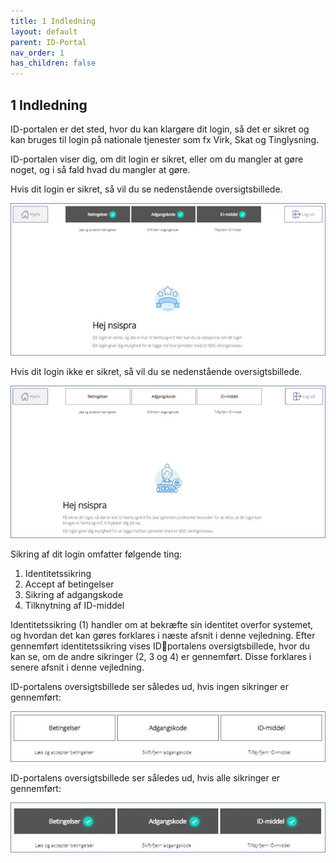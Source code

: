 ```yaml
---
title: 1 Indledning
layout: default
parent: ID-Portal
nav_order: 1
has_children: false
---
```


## 1 Indledning
ID-portalen er det sted, hvor du kan klargøre dit login, så det er sikret og kan bruges til login på
nationale tjenester som fx Virk, Skat og Tinglysning.

ID-portalen viser dig, om dit login er sikret, eller om du mangler at gøre noget, og i så fald hvad du
mangler at gøre.

Hvis dit login er sikret, så vil du se nedenstående oversigtsbillede.

![ID-Portal forside fuldent](Billedmateriale\SibFrontpage.jpg)

Hvis dit login ikke er sikret, så vil du se nedenstående oversigtsbillede.

![ID-Portal forside ikke fuldent](Billedmateriale\SibFrontpage2.jpg)

Sikring af dit login omfatter følgende ting:

1. Identitetssikring
2. Accept af betingelser
3. Sikring af adgangskode
4. Tilknytning af ID-middel

Identitetssikring (1) handler om at bekræfte sin identitet overfor systemet, og hvordan det kan
gøres forklares i næste afsnit i denne vejledning. Efter gennemført identitetssikring vises IDportalens oversigtsbillede, hvor du kan se, om de andre sikringer (2, 3 og 4) er gennemført. Disse
forklares i senere afsnit i denne vejledning.

ID-portalens oversigtsbillede ser således ud, hvis ingen sikringer er gennemført:

![ID-Portal forside ingen flueben](Billedmateriale\SibMissingCheckmarks.jpg)

ID-portalens oversigtsbillede ser således ud, hvis alle sikringer er gennemført:

![ID-Portal flueben](Billedmateriale\SibCheckmarks.jpg)

